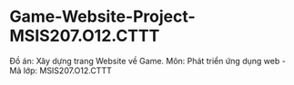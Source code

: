 # Game-Website-Project-MSIS207.O12.CTTT
Đồ án: Xây dựng trang Website về Game. Môn: Phát triển ứng dụng web - Mã lớp: MSIS207.O12.CTTT

